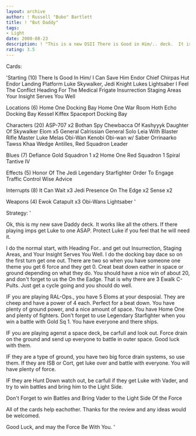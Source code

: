 ```yaml
---
layout: archive
author: ! Russell "Bubo" Bartlett
title: ! "But Daddy"
tags:
- Light
date: 2000-08-23
description: ! "This is a new DSII There is Good in Him/.. deck.  It is a version of many decks I have seen on Deck Tech.	It works great and tricks up its' slives."
rating: 3.5
---
```

Cards: 

'Starting (10)
There Is Good In Him/ I Can Save Him
Endor Chief Chirpas Hut
Endor Landing Platform
Luke Skywalker, Jedi Knight
Lukes Lightsaber
I Feel The Conflict
Heading For The Medical Frigate
Insurrection
Staging Areas
Your Insight Serves You Well

Locations (6)
Home One Docking Bay
Home One War Room
Hoth Echo Docking Bay
Kessel
Kiffex
Spaceport Docking Bay

Characters (20)
ASP-707 x2
Bothan Spy
Chewbacca Of Kashyyyk
Daughter Of Skywalker
Elom x5
General Calrissian
General Solo
Leia With Blaster Rifle
Master Luke
Melas
Obi-Wan Kenobi
Obi-wan w/ Saber
Orrinaarko
Tawss Khaa
Wedge Antilles, Red Squadron Leader

Blues (7)
Defiance
Gold Squadron 1 x2
Home One
Red Squadron 1
Spiral
Tantive IV

Effects (5)
Honor Of The Jedi
Legendary Starfighter
Order To Engage
Traffic Control
Wise Advice

Interrupts (8)
It Can Wait x3
Jedi Presence
On The Edge x2
Sense x2

Weapons (4)
Ewok Catapult x3
Obi-Wans Lightsaber
'

Strategy: '

Ok, this is my new save Daddy deck.  It works like all the others.	If there playing imps get Luke to one ASAP.  Protect Luke if you feel that he will need it.

I do the normal start, with Heading For.. and get out Insurrection, Staging Areas, and Your Insight Serves You Well.  I do the docking bay dace so on the first turn get one out.  There are two so when you have someone one theme you get 6 force and they get 0.  Creat beat down eather in space or ground depending on what they do.  You should have a nice win of about 20, and don't forget to us the On the Eadge.  That is why there are 3 Ewalk C-Pults.  Just get a cycle going and you should do well.

IF you are playing RAL-Ops., you have 5 Eloms at your desposial.  They are cheep and have a power of 4 each.  Perfect for a beat down.	You have plenty of ground power, and a nice amount of space.  You have Home One and plenty of fighters.  Don't forget to use Legendary Starfighter when you win a battle with Gold Sq 1.  You have everyone and there ships.

IF you are playing agenst a space deck, be carfull and look out.  Force drain on the ground and send up everyone to battle in outer space. Good luck with them.

IF they are a type of ground, you have two big force drain systems, so use them.  If they are ISB or Cort, get luke over and battle with everyone.  You will have plenty of force.

IF they are Hunt Down watch out, be carfull if they get Luke with Vader, and try to win battles and bring him to the Light Side.

Don't Forget to win Battles and Bring
Vader to the Light Side Of the
Force

All of the cards help eachother.  Thanks for the review and any ideas would be welcomed.

Good Luck, and may the Force Be With You.
'